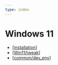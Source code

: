 ```yaml
---
type: index
---
```


# Windows 11

- [[installation]]
- [[Win11/tweak]]
- [[common/dev_env]]

[//begin]: # "Autogenerated link references for markdown compatibility"
[installation]: installation.md "Fresh Install Win11 on Surface Pro 8"
[Win11/tweak]: tweak.md "Tweak Win11 on Surface Pro 8"
[common/dev_env]: ../common/dev_env.md "Windows Development Environment"
[//end]: # "Autogenerated link references"
